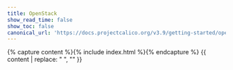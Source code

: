 ```yaml
---
title: OpenStack
show_read_time: false
show_toc: false
canonical_url: 'https://docs.projectcalico.org/v3.9/getting-started/openstack/index'
---
```

{% capture content %}{% include index.html %}{% endcapture %}
{{ content | replace: "    ", "" }}